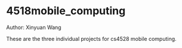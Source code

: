 # 4518mobile_computing
Author:
Xinyuan Wang

These are the three individual projects for cs4528 mobile computing.
